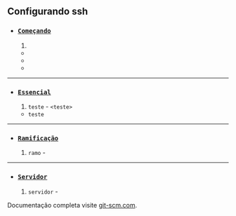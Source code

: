 

## Configurando ssh


* ### [`Começando`](initial.md)

    1. 
    * 
    * 
    *   


---

* ### [`Essencial`](essencial.md)
    1. `teste` - `<teste>`
    * `teste`

---

* ### [`Ramificação`](branch.md)
    1. `ramo` - 

---

* ### [`Servidor`](servidor.md)
    1. `servidor` -






Documentação completa visite [git-scm.com](https://git-scm.com/).
